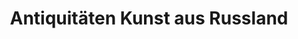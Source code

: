 ---
title: "Antiquitäten Kunst aus Russland"
url: /berlin/antiquitaeten-kunst-aus-russland/
shop: Antiquitäten
---